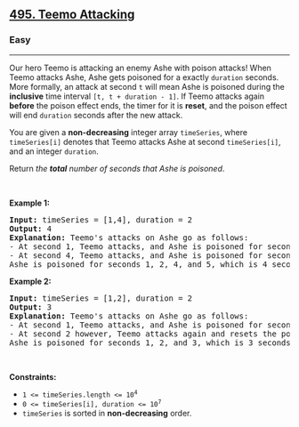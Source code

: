 <h2><a href="https://leetcode.com/problems/teemo-attacking/">495. Teemo Attacking</a></h2><h3>Easy</h3><hr><div style="user-select: auto;"><p style="user-select: auto;">Our hero Teemo is attacking an enemy Ashe with poison attacks! When Teemo attacks Ashe, Ashe gets poisoned for a exactly <code style="user-select: auto;">duration</code> seconds. More formally, an attack at second <code style="user-select: auto;">t</code> will mean Ashe is poisoned during the <strong style="user-select: auto;">inclusive</strong> time interval <code style="user-select: auto;">[t, t + duration - 1]</code>. If Teemo attacks again <strong style="user-select: auto;">before</strong> the poison effect ends, the timer for it is <strong style="user-select: auto;">reset</strong>, and the poison effect will end <code style="user-select: auto;">duration</code> seconds after the new attack.</p>

<p style="user-select: auto;">You are given a <strong style="user-select: auto;">non-decreasing</strong> integer array <code style="user-select: auto;">timeSeries</code>, where <code style="user-select: auto;">timeSeries[i]</code> denotes that Teemo attacks Ashe at second <code style="user-select: auto;">timeSeries[i]</code>, and an integer <code style="user-select: auto;">duration</code>.</p>

<p style="user-select: auto;">Return <em style="user-select: auto;">the <strong style="user-select: auto;">total</strong> number of seconds that Ashe is poisoned</em>.</p>

<p style="user-select: auto;">&nbsp;</p>
<p style="user-select: auto;"><strong style="user-select: auto;">Example 1:</strong></p>

<pre style="user-select: auto;"><strong style="user-select: auto;">Input:</strong> timeSeries = [1,4], duration = 2
<strong style="user-select: auto;">Output:</strong> 4
<strong style="user-select: auto;">Explanation:</strong> Teemo's attacks on Ashe go as follows:
- At second 1, Teemo attacks, and Ashe is poisoned for seconds 1 and 2.
- At second 4, Teemo attacks, and Ashe is poisoned for seconds 4 and 5.
Ashe is poisoned for seconds 1, 2, 4, and 5, which is 4 seconds in total.
</pre>

<p style="user-select: auto;"><strong style="user-select: auto;">Example 2:</strong></p>

<pre style="user-select: auto;"><strong style="user-select: auto;">Input:</strong> timeSeries = [1,2], duration = 2
<strong style="user-select: auto;">Output:</strong> 3
<strong style="user-select: auto;">Explanation:</strong> Teemo's attacks on Ashe go as follows:
- At second 1, Teemo attacks, and Ashe is poisoned for seconds 1 and 2.
- At second 2 however, Teemo attacks again and resets the poison timer. Ashe is poisoned for seconds 2 and 3.
Ashe is poisoned for seconds 1, 2, and 3, which is 3 seconds in total.</pre>

<p style="user-select: auto;">&nbsp;</p>
<p style="user-select: auto;"><strong style="user-select: auto;">Constraints:</strong></p>

<ul style="user-select: auto;">
	<li style="user-select: auto;"><code style="user-select: auto;">1 &lt;= timeSeries.length &lt;= 10<sup style="user-select: auto;">4</sup></code></li>
	<li style="user-select: auto;"><code style="user-select: auto;">0 &lt;= timeSeries[i], duration &lt;= 10<sup style="user-select: auto;">7</sup></code></li>
	<li style="user-select: auto;"><code style="user-select: auto;">timeSeries</code> is sorted in <strong style="user-select: auto;">non-decreasing</strong> order.</li>
</ul>
</div>